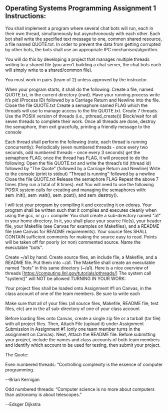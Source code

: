 ## Operating Systems Programming Assignment 1 Instructions:

You shall implement a program where several chat bots will run, each in their own thread, simultaneously but asynchronously with each other.  Each bot shall write the specified text message to one, common shared resource, a file named QUOTE.txt.  In order to prevent the data from getting corrupted by other bots, the bots shall use an appropriate IPC mechanism/algorithm.

You will do this by developing a project that manages multiple threads writing to a shared file (you aren’t building a chat server, the chat bots each will simply write to a shared/common file).

You must work in pairs (team of 2) unless approved by the instructor.

When your program starts, it shall do the following:
Create a file, named QUOTE.txt, in the current directory (cwd).
Have your running process write it’s pid (Process ID) followed by a Carriage Return and Newline into the file.
Close the file QUOTE.txt
Create a semaphore named FLAG which the threads will use to manage access to the file QUOTE.txt.
Create 7 threads.  Use the POSIX version of threads (i.e.,  pthread_create())
Block/wait for all seven threads to complete their work.
Once all threads are done, destroy the semaphore, then exit gracefully, printing a friendly message to the console
 

Each thread shall perform the following (note, each thread is running concurrently):
Periodically (even numbered threads - once every two seconds, odd numbered threads – once every 3 seconds) get the semaphore FLAG; once the thread has FLAG, it will proceed to do the following:
Open the file QUOTE.txt and write the thread’s tid (thread id) followed by “The Quote” (followed by a Carriage Return and Newline)
Write to the console (print to stdout) “Thread <thread id> is running” followed by a newline
Close the file QUOTE.txt
Release the semaphore FLAG
Repeat the above 7 times (they run a total of 8 times).
exit
You will need to use the following POSIX system calls for creating and managing the semaphores with: sem_init(), sem_wait(), sem_post(), and sem_destroy().

I will test your program by compiling it and executing it on edoras. Your program shall be written such that it compiles and executes cleanly when using the gcc, or g++ compiler You shall create a sub-directory named "a1" in your home directory. In it, you shall place your source file(s), your header file, your Makefile (see Canvas for examples on Makefiles), and a README file (see Canvas for README requirements). Your source files SHALL CONTAIN sufficient comments for making the source easy to read. Points will be taken off for poorly (or non) commented source. Name the executable "bots".

Create ~/a1 by hand.
Create source files, an include file, a Makefile, and a README file. Put them into ~/a1.
The Makefile shall create an executable named "bots" in this same directory (~/a1).
Here is a nice overview of threads [https://computing.llnl.gov/tutorials/pthreads/]
The system call "system()" will NOT be allowed
TURNING IN YOUR WORK:

Your project files shall be loaded onto Assignment #1 on Canvas, in the class account of one of the team members.  Be sure to write each

Make sure that all of your files (all source files, Makefile, README file, test files, etc) are in the a1 sub-directory of one of your class account

Before loading files onto Canvas, create a single zip file or a tarball (tar file) with all project files.  Then, Attach File (upload it) under Assignment Submission in Assignment #1 (only one team member turns in the assignment on Canvas).  Next, Attach the README file.  Before submitting your project, include the names and class accounts of both team members and identify which account to be used for testing, then submit your project.

The Quote:

Even numbered threads:  “Controlling complexity is the essence of computer programming.

 --Brian Kernigan

Odd numbered threads:  “Computer science is no more about computers than astronomy is about telescopes.”    

 --Edsger Dijkstra

